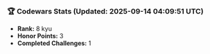 ### 🏆 Codewars Stats (Updated: 2025-09-14 04:09:51 UTC)

- **Rank:** 8 kyu
- **Honor Points:** 3
- **Completed Challenges:** 1
